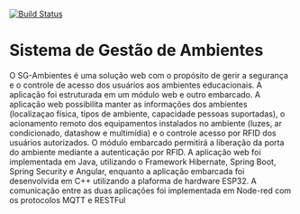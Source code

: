 [![Build Status](https://travis-ci.org/daniel-senai/sgambientes-backend.svg?branch=master)](https://travis-ci.org/daniel-senai/sgambientes-backend)
# Sistema de Gestão de Ambientes

O SG-Ambientes é uma solução web com o propósito de gerir a segurança e o controle de acesso dos usuários aos ambientes educacionais. A aplicação foi estruturada em um módulo web e outro embarcado. A aplicação web possibilita manter as informações dos ambientes (localizaçao física, tipos de ambiente, capacidade pessoas suportadas), o acionamento remoto dos equipamentos instalados no ambiente (luzes, ar condicionado, datashow e multimídia) e o controle acesso por RFID dos usuários autorizados. O módulo embarcado permitirá a liberação da porta do ambiente mediante a autenticação por RFID. A aplicação web foi implementada em Java, utilizando o Framework Hibernate, Spring Boot, Spring Security e Angular, enquanto a aplicação embarcada foi desenvolvida em C++ utilizando a plaforma de hardware ESP32. A comunicação entre as duas aplicações foi implementada em Node-red com os protocolos MQTT e RESTFul
